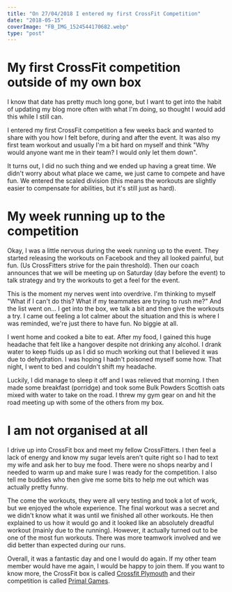 ```yaml
---
title: "On 27/04/2018 I entered my first CrossFit Competition"
date: "2018-05-15"
coverImage: "FB_IMG_1524544170682.webp"
type: "post"
---
```


# My first CrossFit competition outside of my own box

I know that date has pretty much long gone, but I want to get into the habit of updating my blog more often with what I'm doing, so thought I would add this while I still can.

I entered my first CrossFit competition a few weeks back and wanted to share with you how I felt before, during and after the event. It was also my first team workout and usually I'm a bit hard on myself and think "Why would anyone want me in their team? I would only let them down".

It turns out, I did no such thing and we ended up having a great time. We didn't worry about what place we came, we just came to compete and have fun. We entered the scaled division (this means the workouts are slightly easier to compensate for abilities, but it's still just as hard).

# My week running up to the competition

Okay, I was a little nervous during the week running up to the event. They started releasing the workouts on Facebook and they all looked painful, but fun. (Us CrossFitters strive for the pain threshold). Then our coach announces that we will be meeting up on Saturday (day before the event) to talk strategy and try the workouts to get a feel for the event.

This is the moment my nerves went into overdrive. I'm thinking to myself "What if I can't do this? What if my teammates are trying to rush me?" And the list went on... I get into the box, we talk a bit and then give the workouts a try. I came out feeling a lot calmer about the situation and this is where I was reminded, we're just there to have fun. No biggie at all.

I went home and cooked a bite to eat. After my food, I gained this huge headache that felt like a hangover despite not drinking any alcohol. I drank water to keep fluids up as I did so much working out that I believed it was due to dehydration. I was hoping I hadn't poisoned myself some how. That night, I went to bed and couldn't shift my headache.

Luckily, I did manage to sleep it off and I was relieved that morning. I then made some breakfast (porridge) and took some Bulk Powders Scottish oats mixed with water to take on the road. I threw my gym gear on and hit the road meeting up with some of the others from my box.

# I am not organised at all

I drive up into CrossFit box and meet my fellow CrossFitters. I then feel a lack of energy and know my sugar levels aren't quite right so I had to text my wife and ask her to buy me food. There were no shops nearby and I needed to warm up and make sure I was ready for the competition. I also tell me buddies who then give me some bits to help me out which was actually pretty funny.

The come the workouts, they were all very testing and took a lot of work, but we enjoyed the whole experience. The final workout was a secret and we didn't know what it was until we finished all other workouts. He then explained to us how it would go and it looked like an absolutely dreadful workout (mainly due to the running). However, it actually turned out to be one of the most fun workouts. There was more teamwork involved and we did better than expected during our runs.

Overall, it was a fantastic day and one I would do again. If my other team member would have me again, I would be happy to join them. If you want to know more, the CrossFit box is called [Crossfit Plymouth](http://www.crossfitplymouth.com/) and their competition is called [Primal Games](https://www.facebook.com/pg/primaleventscfp/about/?ref=page_internal).
